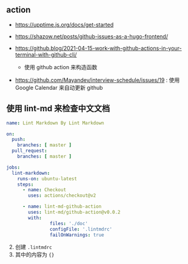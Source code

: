## action

- https://upptime.js.org/docs/get-started
- https://shazow.net/posts/github-issues-as-a-hugo-frontend/
  
- https://github.blog/2021-04-15-work-with-github-actions-in-your-terminal-with-github-cli/
  - 使用 github action 来构造函数
- https://github.com/Mayandev/interview-schedule/issues/19 : 使用 Google Calendar 来自动更新 github

## 使用 lint-md 来检查中文文档
```yml
name: Lint Markdown By Lint Markdown

on:
  push:
    branches: [ master ]
  pull_request:
    branches: [ master ]

jobs:
  lint-markdown:
    runs-on: ubuntu-latest
    steps:
      - name: Checkout
        uses: actions/checkout@v2

      - name: lint-md-github-action
        uses: lint-md/github-action@v0.0.2
        with:
                files: './doc'
                configFile: '.lintmdrc'
                failOnWarnings: true
```
2. 创建 `.lintmdrc`
3. 其中的内容为 `{}`
